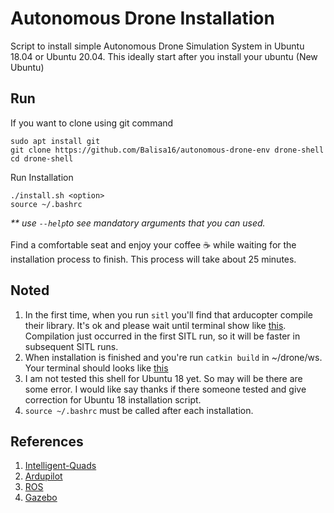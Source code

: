 # Autonomous Drone Installation

Script to install simple Autonomous Drone Simulation System in Ubuntu 18.04 or Ubuntu 20.04. This ideally start after you install your ubuntu (New Ubuntu)

## Run
If you want to clone using git command
```
sudo apt install git
git clone https://github.com/Balisa16/autonomous-drone-env drone-shell
cd drone-shell
```
Run Installation
```
./install.sh <option>
source ~/.bashrc
```
<i>** use ```--help```to see mandatory arguments that you can used.</i></br></br>
Find a comfortable seat and enjoy your coffee :coffee: while waiting for the installation process to finish. This process will take about 25 minutes.

## Noted
1. In the first time, when you run ``sitl`` you'll find that arducopter compile their library. It's ok and please wait until terminal show like [this](images/first_sitl.png). Compilation just occurred in the first SITL run, so it will be faster in subsequent SITL runs.
2. When installation is finished and you're run ```catkin build``` in ~/drone/ws. Your terminal should looks like [this](images/build.png)
3. I am not tested this shell for Ubuntu 18 yet. So may will be there are some error. I would like say thanks if there someone tested and give correction for Ubuntu 18 installation script.
4. ```source ~/.bashrc``` must be called after each installation.

## References
1. [Intelligent-Quads](https://github.com/Intelligent-Quads)
2. [Ardupilot](https://github.com/Ardupilot)
3. [ROS](https://github.com/ros)
4. [Gazebo](https://gazebosim.org/home)